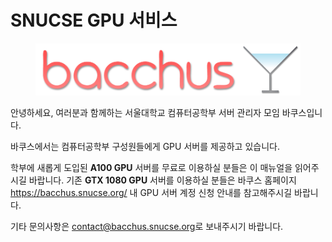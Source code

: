 # SNUCSE GPU 서비스

<p align=center><img height=83 src="materials/bacchus.png"><img height=83 src="materials/glass.png"></p>

안녕하세요, 여러분과 함께하는 서울대학교 컴퓨터공학부 서버 관리자 모임 바쿠스입니다.

바쿠스에서는 컴퓨터공학부 구성원들에게 GPU 서버를 제공하고 있습니다.

학부에 새롭게 도입된 **A100 GPU** 서버를 무료로 이용하실 분들은 이 매뉴얼을 읽어주시길 바랍니다.
기존 **GTX 1080 GPU** 서버를 이용하실 분들은 바쿠스 홈페이지 <https://bacchus.snucse.org/> 내 GPU 서버 계정 신청 안내를 참고해주시길 바랍니다.

기타 문의사항은 <contact@bacchus.snucse.org>로 보내주시기 바랍니다.